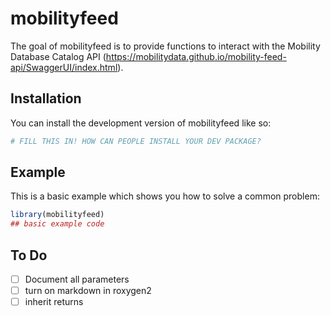 
# mobilityfeed

<!-- badges: start -->
<!-- badges: end -->

The goal of mobilityfeed is to provide functions to interact with the Mobility 
Database Catalog API (https://mobilitydata.github.io/mobility-feed-api/SwaggerUI/index.html).

## Installation

You can install the development version of mobilityfeed like so:

``` r
# FILL THIS IN! HOW CAN PEOPLE INSTALL YOUR DEV PACKAGE?
```

## Example

This is a basic example which shows you how to solve a common problem:

``` r
library(mobilityfeed)
## basic example code
```

## To Do

- [ ] Document all parameters
- [ ] turn on markdown in roxygen2
- [ ] inherit returns
